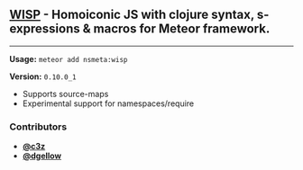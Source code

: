 ## [WISP](http://jeditoolkit.com/wisp/) - Homoiconic JS with clojure syntax, s-expressions & macros for Meteor framework.

----

**Usage:** `meteor add nsmeta:wisp`

**Version:** `0.10.0_1`

* Supports source-maps
* Experimental support for namespaces/require

### Contributors
- **[@c3z](https://github.com/c3z)**
- **[@dgellow](https://github.com/dgellow)**

